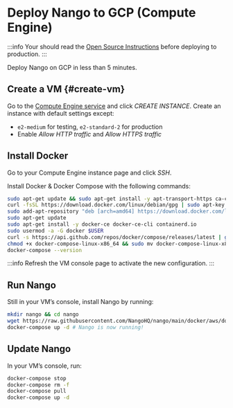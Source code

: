 # Deploy Nango to GCP (Compute Engine)

:::info
Your should read the [Open Source Instructions](./oss-instructions.md) before deploying to production.
:::

Deploy Nango on GCP in less than 5 minutes.

## Create a VM {#create-vm}

Go to the [Compute Engine service](https://console.cloud.google.com/compute/instances) and click _CREATE INSTANCE_. Create an instance with default settings except:

-   `e2-medium` for testing, `e2-standard-2` for production
-   Enable _Allow HTTP traffic_ and _Allow HTTPS traffic_

## Install Docker

Go to your Compute Engine instance page and click _SSH_.

Install Docker & Docker Compose with the following commands:

```bash
sudo apt-get update && sudo apt-get install -y apt-transport-https ca-certificates curl gnupg2 software-properties-common wget
curl -fsSL https://download.docker.com/linux/debian/gpg | sudo apt-key add --
sudo add-apt-repository "deb [arch=amd64] https://download.docker.com/linux/debian buster stable"
sudo apt-get update
sudo apt-get install -y docker-ce docker-ce-cli containerd.io
sudo usermod -a -G docker $USER
curl -s https://api.github.com/repos/docker/compose/releases/latest | grep browser_download_url  | grep docker-compose-linux-x86_64 | cut -d '"' -f 4 | wget -qi -
chmod +x docker-compose-linux-x86_64 && sudo mv docker-compose-linux-x86_64 /usr/local/bin/docker-compose
docker-compose --version
```

:::info
Refresh the VM console page to activate the new configuration.
:::

## Run Nango

Still in your VM’s console, install Nango by running:

```bash
mkdir nango && cd nango
wget https://raw.githubusercontent.com/NangoHQ/nango/main/docker/aws/docker-compose.yaml && wget https://raw.githubusercontent.com/NangoHQ/nango/main/.env
docker-compose up -d # Nango is now running!
```

## Update Nango

In your VM’s console, run:

```bash
docker-compose stop
docker-compose rm -f
docker-compose pull
docker-compose up -d
```

